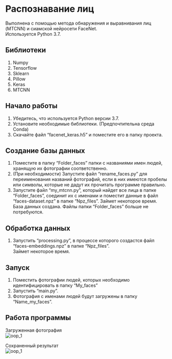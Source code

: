 # Распознавание лиц
Выполнена с помощью метода обнаружения и выравнивания лиц (MTCNN) и сиамской нейросети FaceNet.\
Используется Python 3.7.
## Библиотеки
1.	Numpy
2.	Tensorflow 
3.	Sklearn
4.	Pillow
5.	Keras
6.	MTCNN
## Начало работы
1.	Убедитесь, что используется Python версии 3.7.
2.	Установите необходимые библиотеки. (Предпочтительна среда Conda)
3.	Скачайте файл “facenet_keras.h5” и поместите его в папку проекта.
## Создание базы данных
1.	Поместите в папку “Folder_faces” папки с названиями имен людей, хранящую их фотографии соответственно.
2.	(При необходимости) Запустите файл “rename_faces.py” для переименования названий фотографий, если в них имеются пробелы или символы, которые не дадут их прочитать программе правильно. 
3.	Запустите файл “my_mtcnn.py”, который найдет все лица в папке “Folder_faces”, соединит их с именами и поместит данные в файл “faces-dataset.npz” в папке “Npz_files”. Займет некоторое время.\
База данных создана. Файлы папки “Folder_faces” больше не потребуются.
## Обработка данных
1.	Запустить “processing.py”, в процессе которого создастся файл “faces-embeddings.npz” в папке “Npz_files”.\
Займет некоторое время.
## Запуск
1.	Поместить фотографии людей, которых необходимо идентифицировать в папку “My_faces”
2.	Запустить “main.py”.
3.	Фотография с именами людей будут загружены в папку “Name_my_faces”.
## Работа программы
Загруженная фотография\
![oop_1](https://user-images.githubusercontent.com/62021182/229915347-694dce25-0655-457b-aa69-62e3a9609bf6.png)

Сохраненный результат\
![oop_1](https://user-images.githubusercontent.com/62021182/229915450-8a86a4d3-7f7f-41d2-be46-289dcad5d0c4.png)
